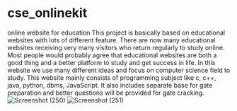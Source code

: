 # cse_onlinekit
online website for education
This project is basically based on educational websites with lots of different feature.
There are now many educational websites receiving very many visitors who return regularly to 
study online. Most people would probably agree that educational websites are both a good thing and a better platform to study and get success in life.
In this website we use many different ideas and focus on computer science field to study.
This website mainly consists of programming subject like c, c++, java, python, dbms, JavaScript.
It also includes separate base for gate preparation and better questions will be provided for gate cracking.
![Screenshot (250)](https://user-images.githubusercontent.com/59762599/119366476-a310bc80-bcce-11eb-81cb-52e8840e535b.png)
![Screenshot (251)](https://user-images.githubusercontent.com/59762599/119366969-203c3180-bccf-11eb-9c6f-0c33a3bbb327.png)
